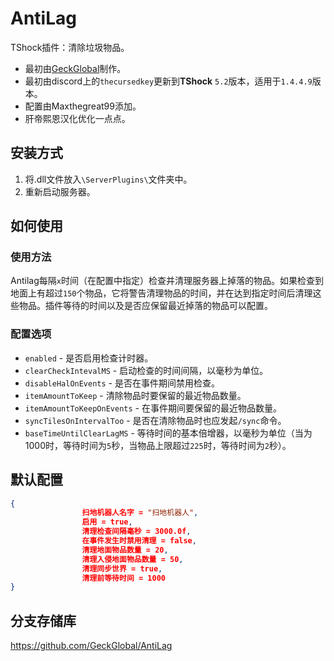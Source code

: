 # AntiLag
TShock插件：清除垃圾物品。
- 最初由[GeckGlobal](https://github.com/GeckGlobal)制作。
- 最初由discord上的`thecursedkey`更新到**TShock** `5.2`版本，适用于`1.4.4.9`版本。
- 配置由Maxthegreat99添加。
- 肝帝熙恩汉化优化一点点。

## 安装方式
1. 将.dll文件放入`\ServerPlugins\`文件夹中。
2. 重新启动服务器。

## 如何使用
### 使用方法
Antilag每隔`x`时间（在配置中指定）检查并清理服务器上掉落的物品。如果检查到地面上有超过`150`个物品，它将警告清理物品的时间，并在达到指定时间后清理这些物品。插件等待的时间以及是否应保留最近掉落的物品可以配置。

### 配置选项
- `enabled` - 是否启用检查计时器。
- `clearCheckIntevalMS` - 启动检查的时间间隔，以毫秒为单位。
- `disableHalOnEvents` - 是否在事件期间禁用检查。
- `itemAmountToKeep` - 清除物品时要保留的最近物品数量。
- `itemAmountToKeepOnEvents` - 在事件期间要保留的最近物品数量。
- `syncTilesOnIntervalToo` - 是否在清除物品时也应发起`/sync`命令。
- `baseTimeUntilClearLagMS` - 等待时间的基本倍增器，以毫秒为单位（当为1000时，等待时间为`5`秒，当物品上限超过`225`时，等待时间为`2`秒）。

## 默认配置
```JSON
{
                扫地机器人名字 = "扫地机器人",
                启用 = true,
                清理检查间隔毫秒 = 3000.0f,
                在事件发生时禁用清理 = false,
                清理地面物品数量 = 20,
                清理入侵地面物品数量 = 50,
                清理同步世界 = true,
                清理前等待时间 = 1000
}
```
## 分支存储库
https://github.com/GeckGlobal/AntiLag
